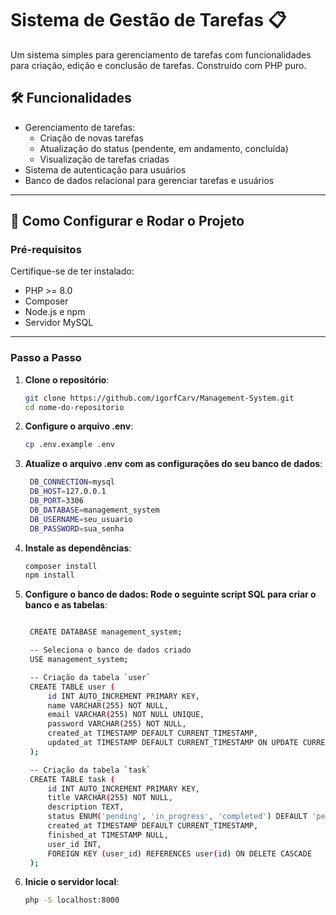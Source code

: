 # Sistema de Gestão de Tarefas 📋

Um sistema simples para gerenciamento de tarefas com funcionalidades para criação, edição e conclusão de tarefas. Construído com PHP puro.

## 🛠️ Funcionalidades

- Gerenciamento de tarefas:
  - Criação de novas tarefas
  - Atualização do status (pendente, em andamento, concluída)
  - Visualização de tarefas criadas
- Sistema de autenticação para usuários
- Banco de dados relacional para gerenciar tarefas e usuários

---

## 🚀 Como Configurar e Rodar o Projeto

### Pré-requisitos

Certifique-se de ter instalado:

- PHP >= 8.0
- Composer
- Node.js e npm
- Servidor MySQL

---

### Passo a Passo

1. **Clone o repositório**:
   ```bash
   git clone https://github.com/igorfCarv/Management-System.git
   cd nome-do-repositorio

2. **Configure o arquivo .env**:
   ```bash
   cp .env.example .env

3. **Atualize o arquivo .env com as configurações do seu banco de dados**:
   ```bash
    DB_CONNECTION=mysql
    DB_HOST=127.0.0.1
    DB_PORT=3306
    DB_DATABASE=management_system
    DB_USERNAME=seu_usuario
    DB_PASSWORD=sua_senha

4. **Instale as dependências**:
   ```bash
   composer install
   npm install

5. **Configure o banco de dados: Rode o seguinte script SQL para criar o banco e as tabelas**:
   ```bash

    CREATE DATABASE management_system;

    -- Seleciona o banco de dados criado
    USE management_system;

    -- Criação da tabela `user`
    CREATE TABLE user (
        id INT AUTO_INCREMENT PRIMARY KEY,
        name VARCHAR(255) NOT NULL,
        email VARCHAR(255) NOT NULL UNIQUE,
        password VARCHAR(255) NOT NULL,
        created_at TIMESTAMP DEFAULT CURRENT_TIMESTAMP,
        updated_at TIMESTAMP DEFAULT CURRENT_TIMESTAMP ON UPDATE CURRENT_TIMESTAMP
    );

    -- Criação da tabela `task`
    CREATE TABLE task (
        id INT AUTO_INCREMENT PRIMARY KEY,
        title VARCHAR(255) NOT NULL,
        description TEXT,
        status ENUM('pending', 'in_progress', 'completed') DEFAULT 'pending',
        created_at TIMESTAMP DEFAULT CURRENT_TIMESTAMP,
        finished_at TIMESTAMP NULL,
        user_id INT,
        FOREIGN KEY (user_id) REFERENCES user(id) ON DELETE CASCADE
    );
6. **Inicie o servidor local**:
   ```bash
   php -S localhost:8000 




